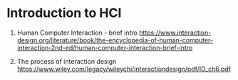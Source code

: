 # Introduction to HCI
1. Human Computer Interaction - brief intro
    https://www.interaction-design.org/literature/book/the-encyclopedia-of-human-computer-interaction-2nd-ed/human-computer-interaction-brief-intro
    
2. The process of interaction design
    https://www.wiley.com/legacy/wileychi/interactiondesign/pdf/ID_ch6.pdf
    

